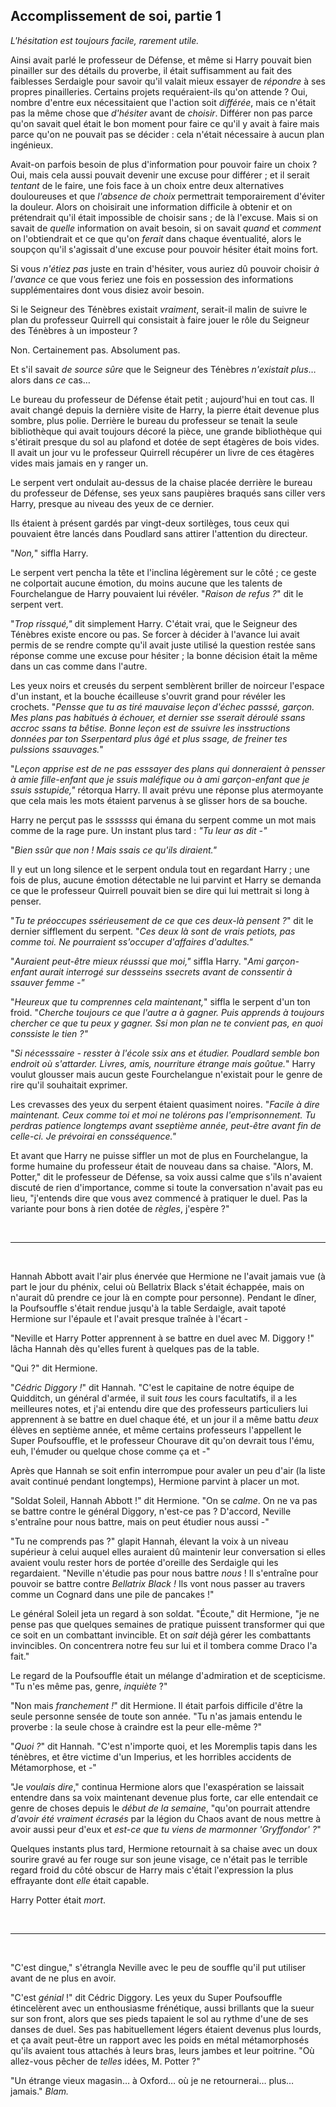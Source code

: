 ## Accomplissement de soi, partie 1

<div markdown="1">

*L'hésitation est toujours facile, rarement utile.*

Ainsi avait parlé le professeur de Défense, et même si Harry pouvait
bien pinailler sur des détails du proverbe, il était suffisamment au
fait des faiblesses Serdaigle pour savoir qu'il valait mieux essayer de
*répondre* à ses propres pinailleries. Certains projets requéraient-ils
qu'on attende ? Oui, nombre d'entre eux nécessitaient que l'action soit
*différée*, mais ce n'était pas la même chose que *d'hésiter* avant de
*choisir*. Différer non pas parce qu'on savait quel était le bon moment
pour faire ce qu'il y avait à faire mais parce qu'on ne pouvait pas se
décider : cela n'était nécessaire à aucun plan ingénieux.

Avait-on parfois besoin de plus d'information pour pouvoir faire un
choix ? Oui, mais cela aussi pouvait devenir une excuse pour différer ;
et il serait *tentant* de le faire, une fois face à un choix entre deux
alternatives douloureuses et que *l'absence de choix* permettrait
temporairement d'éviter la douleur. Alors on choisirait une information
difficile à obtenir et on prétendrait qu'il était impossible de choisir
sans ; de là l'excuse. Mais si on savait de *quelle* information on
avait besoin, si on savait *quand* et *comment* on l'obtiendrait et ce
que qu'on *ferait* dans chaque éventualité, alors le soupçon qu'il
s'agissait d'une excuse pour pouvoir hésiter était moins fort.

Si vous *n'étiez pas* juste en train d'hésiter, vous auriez dû pouvoir
choisir *à l'avance* ce que vous feriez une fois en possession des
informations supplémentaires dont vous disiez avoir besoin.

Si le Seigneur des Ténèbres existait *vraiment*, serait-il malin de
suivre le plan du professeur Quirrell qui consistait à faire jouer le
rôle du Seigneur des Ténèbres à un imposteur ?

Non. Certainement pas. Absolument pas.

Et s'il savait *de source sûre* que le Seigneur des Ténèbres *n'existait
plus*… alors dans *ce* cas…

Le bureau du professeur de Défense était petit ; aujourd'hui en tout
cas. Il avait changé depuis la dernière visite de Harry, la pierre était
devenue plus sombre, plus polie. Derrière le bureau du professeur se
tenait la seule bibliothèque qui avait toujours décoré la pièce, une
grande bibliothèque qui s'étirait presque du sol au plafond et dotée de
sept étagères de bois vides. Il avait un jour vu le professeur Quirrell
récupérer un livre de ces étagères vides mais jamais en y ranger un.

Le serpent vert ondulait au-dessus de la chaise placée derrière le
bureau du professeur de Défense, ses yeux sans paupières braqués sans
ciller vers Harry, presque au niveau des yeux de ce dernier.

Ils étaient à présent gardés par vingt-deux sortilèges, tous ceux qui
pouvaient être lancés dans Poudlard sans attirer l'attention du
directeur.

"*Non,*" siffla Harry.

Le serpent vert pencha la tête et l'inclina légèrement sur le côté ; ce
geste ne colportait aucune émotion, du moins aucune que les talents de
Fourchelangue de Harry pouvaient lui révéler. "*Raison de refus ?*" dit
le serpent vert.

"*Trop rissqué,"* dit simplement Harry. C'était vrai, que le Seigneur
des Ténèbres existe encore ou pas. Se forcer à décider à l'avance lui
avait permis de se rendre compte qu'il avait juste utilisé la question
restée sans réponse comme une excuse pour hésiter ; la bonne décision
était la même dans un cas comme dans l'autre.

Les yeux noirs et creusés du serpent semblèrent briller de noirceur
l'espace d'un instant, et la bouche écailleuse s'ouvrit grand pour
révéler les crochets. "*Pensse que tu as tiré mauvaise leçon d'échec
passsé, garçon. Mes plans pas habitués à échouer, et dernier sse sserait
déroulé ssans accroc ssans ta bêtise. Bonne leçon est de ssuivre les
insstructions données par ton Sserpentard plus âgé et plus ssage, de
freiner tes pulssions ssauvages.*"

"*Leçon apprise est de ne pas esssayer des plans qui donneraient à
pensser à amie fille-enfant que je ssuis maléfique ou à ami
garçon-enfant que je ssuis sstupide,"* rétorqua Harry. Il avait prévu
une réponse plus atermoyante que cela mais les mots étaient parvenus à
se glisser hors de sa bouche.

Harry ne perçut pas le *sssssss* qui émana du serpent comme un mot mais
comme de la rage pure. Un instant plus tard : *"Tu leur as dit -"*

"*Bien ssûr que non ! Mais ssais ce qu'ils diraient."*

Il y eut un long silence et le serpent ondula tout en regardant Harry ;
une fois de plus, aucune émotion détectable ne lui parvint et Harry se
demanda ce que le professeur Quirrell pouvait bien se dire qui lui
mettrait si long à penser.

"*Tu te préoccupes ssérieusement de ce que ces deux-là pensent ?*" dit
le dernier sifflement du serpent. "*Ces deux là sont de vrais petiots,
pas comme toi. Ne pourraient ss'occuper d'affaires d'adultes."*

"*Auraient peut-être mieux réusssi que moi,"* siffla Harry. "*Ami
garçon-enfant aurait interrogé sur dessseins ssecrets avant de
conssentir à ssauver femme -"*

"*Heureux que tu comprennes cela maintenant,*" siffla le serpent d'un
ton froid. "*Cherche toujours ce que l'autre a à gagner. Puis apprends à
toujours chercher ce que tu peux y gagner. Ssi mon plan ne te convient
pas, en quoi conssiste le tien ?"*

"*Si nécesssaire - resster à l'école ssix ans et étudier. Poudlard
semble bon endroit où s'attarder. Livres, amis, nourriture étrange mais
goûtue.*" Harry voulut glousser mais aucun geste Fourchelangue
n'existait pour le genre de rire qu'il souhaitait exprimer.

Les crevasses des yeux du serpent étaient quasiment noires. "*Facile à
dire maintenant. Ceux comme toi et moi ne tolérons pas l'emprisonnement.
Tu perdras patience longtemps avant sseptième année, peut-être avant fin
de celle-ci. Je prévoirai en consséquence."*

Et avant que Harry ne puisse siffler un mot de plus en Fourchelangue, la
forme humaine du professeur était de nouveau dans sa chaise. "Alors, M.
Potter," dit le professeur de Défense, sa voix aussi calme que s'ils
n'avaient discuté de rien d'importance, comme si toute la conversation
n'avait pas eu lieu, "j'entends dire que vous avez commencé à pratiquer
le duel. Pas la variante pour bons à rien dotée de *règles*, j'espère ?"

 

------------------------------------------------------------------------

 

Hannah Abbott avait l'air plus énervée que Hermione ne l'avait jamais
vue (à part le jour du phénix, celui où Bellatrix Black s'était
échappée, mais on n'aurait dû prendre ce jour là en compte pour
personne). Pendant le dîner, la Poufsouffle s'était rendue jusqu'à la
table Serdaigle, avait tapoté Hermione sur l'épaule et l'avait presque
traînée à l'écart -

"Neville et Harry Potter apprennent à se battre en duel avec M.
Diggory !" lâcha Hannah dès qu'elles furent à quelques pas de la table.

"Qui ?" dit Hermione.

"*Cédric Diggory !*" dit Hannah. "C'est le capitaine de notre équipe de
Quidditch, un général d'armée, il suit *tous* les cours facultatifs, il
a les meilleures notes, et j'ai entendu dire que des professeurs
particuliers lui apprennent à se battre en duel chaque été, et un jour
il a même battu *deux* élèves en septième année, et même certains
professeurs l'appellent le Super Poufsouffle, et le professeur Chourave
dit qu'on devrait tous l'ému, euh, l'émuder ou quelque chose comme ça et
-"

Après que Hannah se soit enfin interrompue pour avaler un peu d'air (la
liste avait continué pendant longtemps), Hermione parvint à placer un
mot.

"Soldat Soleil, Hannah Abbott !" dit Hermione. "On se *calme*. On ne va
pas se battre contre le général Diggory, n'est-ce pas ? D'accord,
Neville s'entraîne pour nous battre, mais on peut étudier nous aussi -"

"Tu ne comprends pas ?" glapit Hannah, élevant la voix à un niveau
supérieur à celui auquel elles auraient dû maintenir leur conversation
si elles avaient voulu rester hors de portée d'oreille des Serdaigle qui
les regardaient. "Neville n'étudie pas pour nous battre *nous* ! Il
s'entraîne pour pouvoir se battre contre *Bellatrix Black !* Ils vont
nous passer au travers comme un Cognard dans une pile de pancakes !"

Le général Soleil jeta un regard à son soldat. "Écoute," dit Hermione,
"je ne pense pas que quelques semaines de pratique puissent transformer
qui que ce soit en un combattant invincible. Et on *sait* déjà gérer les
combattants invincibles. On concentrera notre feu sur lui et il tombera
comme Draco l'a fait."

Le regard de la Poufsouffle était un mélange d'admiration et de
scepticisme. "Tu n'es même pas, genre, *inquiète* ?"

"Non mais *franchement !*" dit Hermione. Il était parfois difficile
d'être la seule personne sensée de toute son année. "Tu n'as jamais
entendu le proverbe : la seule chose à craindre est la peur elle-même ?"

"*Quoi ?*" dit Hannah. "C'est n'importe quoi, et les Moremplis tapis
dans les ténèbres, et être victime d'un Imperius, et les horribles
accidents de Métamorphose, et -"

"Je *voulais dire*," continua Hermione alors que l'exaspération se
laissait entendre dans sa voix maintenant devenue plus forte, car elle
entendait ce genre de choses depuis le *début de la semaine*, "qu'on
pourrait attendre *d'avoir été* *vraiment* *écrasés* par la légion du
Chaos avant de nous mettre à avoir aussi peur d'eux et *est-ce que tu
viens de marmonner 'Gryffondor' ?*"

Quelques instants plus tard, Hermione retournait à sa chaise avec un
doux sourire gravé au fer rouge sur son jeune visage, ce n'était pas le
terrible regard froid du côté obscur de Harry mais c'était l'expression
la plus effrayante dont *elle* était capable.

Harry Potter était *mort*.

 

------------------------------------------------------------------------

 

"C'est dingue," s'étrangla Neville avec le peu de souffle qu'il put
utiliser avant de ne plus en avoir.

"C'est *génial* !" dit Cédric Diggory. Les yeux du Super Poufsouffle
étincelèrent avec un enthousiasme frénétique, aussi brillants que la
sueur sur son front, alors que ses pieds tapaient le sol au rythme d'une
de ses danses de duel. Ses pas habituellement légers étaient devenus
plus lourds, et ça avait peut-être un rapport avec les poids en métal
métamorphosés qu'ils avaient tous attachés à leurs bras, leurs jambes et
leur poitrine. "Où allez-vous pêcher de *telles* idées, M. Potter ?"

"Un étrange vieux magasin… à Oxford… où je ne retournerai… plus…
jamais." *Blam.*

</div>

